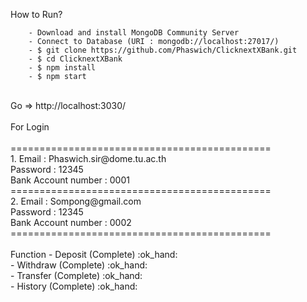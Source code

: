 How to Run?
```
    - Download and install MongoDB Community Server
    - Connect to Database (URI : mongodb://localhost:27017/)
    - $ git clone https://github.com/Phaswich/ClicknextXBank.git
    - $ cd ClicknextXBank
    - $ npm install
    - $ npm start
 ```
   <br>
   Go => http://localhost:3030/<br>
<br>
For Login<br>
<br>
    =============================================<br>
        1. Email : Phaswich.sir@dome.tu.ac.th<br>
        Password : 12345<br>
        Bank Account number : 0001<br>
    =============================================<br>
        2. Email : Sompong@gmail.com<br>
        Password : 12345<br>
        Bank Account number : 0002<br>
    =============================================<br>
 <br>
Function - Deposit (Complete) :ok_hand:<br>
         - Withdraw (Complete) :ok_hand:<br>
         - Transfer (Complete) :ok_hand:<br>
         - History (Complete) :ok_hand:<br>
